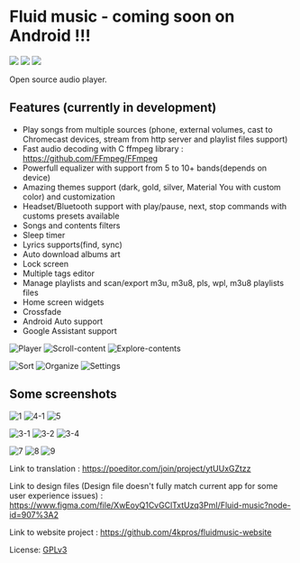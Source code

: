 # Fluid music - coming soon on Android !!!

<p align="">
  <a href="https://github.com/4kpros/FluidMusic" style="text-decoration:none" area-label="Android">
    <img src="https://img.shields.io/badge/Platform-Android-green.svg">
  </a>
  <a href="https://github.com/4kpros/FluidMusic/actions/workflows/android.yml" style="text-decoration:none" area-label="Build Status">
    <img src="https://github.com/RetroMusicPlayer/RetroMusicPlayer/actions/workflows/android.yml/badge.svg">
  </a>
  <a href="https://github.com/4kpros/FluidMusic/blob/dev/LICENCE.md" style="text-decoration:none" area-label="License: GPL v3">
    <img src="https://img.shields.io/badge/License-GPL%20v3-blue.svg">
  </a>
</p>

Open source audio player.

## Features (currently in development)
-  Play songs from multiple sources (phone, external volumes, cast to Chromecast devices, stream from http server and playlist files support)
-  Fast audio decoding with C ffmpeg library : https://github.com/FFmpeg/FFmpeg
-  Powerfull equalizer with support from 5 to 10+ bands(depends on device)
-  Amazing themes support (dark, gold, silver, Material You with custom color) and customization
-  Headset/Bluetooth support with play/pause, next, stop commands with customs presets available
-  Songs and contents filters
-  Sleep timer
-  Lyrics supports(find, sync)
-  Auto download albums art
-  Lock screen
-  Multiple tags editor
-  Manage playlists and scan/export m3u, m3u8, pls, wpl, m3u8 playlists files
-  Home screen widgets
-  Crossfade
-  Android Auto support
-  Google Assistant support


![Player](https://user-images.githubusercontent.com/52242361/208277309-0148797d-74bd-45b9-9f92-26800716fe6b.gif)
![Scroll-content](https://user-images.githubusercontent.com/52242361/208275209-e7f4a319-1a02-40ae-95f6-2e8e801aa24e.gif)
![Explore-contents](https://user-images.githubusercontent.com/52242361/208275228-8338190d-6847-42e4-aa83-8f7374ff01b5.gif)

![Sort](https://user-images.githubusercontent.com/52242361/208275865-a895cb09-5f92-4c3d-86b9-104e0a5de2b1.gif)
![Organize](https://user-images.githubusercontent.com/52242361/208275868-a8995231-e2e4-4905-8ccc-4b7bb414564f.gif)
![Settings](https://user-images.githubusercontent.com/52242361/208275870-756167ca-2ac4-46dc-890c-d4a02ce84a41.gif)

## Some screenshots

![1](https://user-images.githubusercontent.com/52242361/208269209-68a77706-b78f-4cdf-b491-20f5c248d264.jpg)
![4-1](https://user-images.githubusercontent.com/52242361/208269227-9d9a0976-cb1b-46af-b050-f16e025c5c1a.jpg)
![5](https://user-images.githubusercontent.com/52242361/208269234-7abead5d-62cb-4e71-a9d7-16251f5e3a9f.jpg)

![3-1](https://user-images.githubusercontent.com/52242361/208278261-c677097a-9065-4240-9a2c-63f627f4ab7a.jpg)
![3-2](https://user-images.githubusercontent.com/52242361/208269224-10644271-b1d3-4a9e-98b2-9ceb9d9c9b5e.jpg)
![3-4](https://user-images.githubusercontent.com/52242361/208269226-59b61751-a909-4c84-b6bd-0d14dbf995cd.jpg)

![7](https://user-images.githubusercontent.com/52242361/208269250-841bad2d-1a39-4cbf-943d-16fba4405d35.jpg)
![8](https://user-images.githubusercontent.com/52242361/208269253-91beb2be-0838-4a4c-8bdc-94017e117b93.jpg)
![9](https://user-images.githubusercontent.com/52242361/208269256-6be0654c-dd7d-4ff2-8a29-5d190f393da0.jpg)

Link to translation : https://poeditor.com/join/project/ytUUxGZtzz

Link to design files (Design file doesn't fully match current app for some user experience issues) : https://www.figma.com/file/XwEoyQ1CvGClTxtUzq3PmI/Fluid-music?node-id=907%3A2

Link to website project : https://github.com/4kpros/fluidmusic-website

License: [GPLv3](https://github.com/4kpros/FluidMusic/blob/dev/LICENCE.md)
